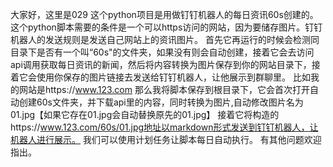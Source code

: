 大家好，这里是029
这个python项目是用做钉钉机器人的每日资讯60s创建的。
这个python脚本需要的条件是一个可以https访问的网站，因为要储存图片。钉钉机器人的发送规则是发送自己网站上的资讯图片。
首先它再运行的时候会检测同目录下是否有一个叫“60s"的文件夹，如果没有则会自动创建，接着它会去访问api调用获取每日资讯的新闻，然后将内容转换为图片保存到你的网站目录下，接着它会使用你保存的图片链接去发送给钉钉机器人，让他展示到群聊里。
比如我的网站是https://www.123.com
那么我将脚本保存到根目录下，它会首次打开自动创建60s文件夹，并下载api里的内容，同时转换为图片,自动修改图片名为01.jpg【如果它存在01.jpg会自动替换原先的01.jpg】
接着它将构造的https://www.123.com/60s/01.jpg地址以markdown形式发送到钉钉机器人，让机器人进行展示。
我们可以使用计划任务让脚本每日自动执行。
有其他问题欢迎指出。
